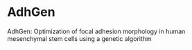 # AdhGen
AdhGen: Optimization of focal adhesion morphology in human mesenchymal stem cells using a genetic algorithm
